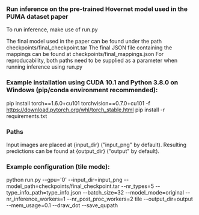 ### Run inference on the pre-trained Hovernet model used in the PUMA dataset paper
To run inference, make use of run.py

The final model used in the paper can be found under the path checkpoints/final_checkpoint.tar
The final JSON file containing the mappings can be found at checkpoints/final_mappings.json
For reproducability, both paths need to be supplied as a parameter when running inference using run.py

### Example installation using CUDA 10.1 and Python 3.8.0 on Windows (pip/conda environment recommended):
pip install torch==1.6.0+cu101 torchvision==0.7.0+cu101 -f https://download.pytorch.org/whl/torch_stable.html
pip install -r requirements.txt

### Paths
Input images are placed at {input_dir} ("input_png" by default). Resulting predictions can be found at {output_dir} ("output" by default).

### Example configuration (tile mode):
python run.py
--gpu='0'
--input_dir=input_png
--model_path=checkpoints/final_checkpoint.tar
--nr_types=5
--type_info_path=type_info.json
--batch_size=32
--model_mode=original
--nr_inference_workers=1
--nr_post_proc_workers=2
tile
--output_dir=output
--mem_usage=0.1
--draw_dot
--save_qupath


